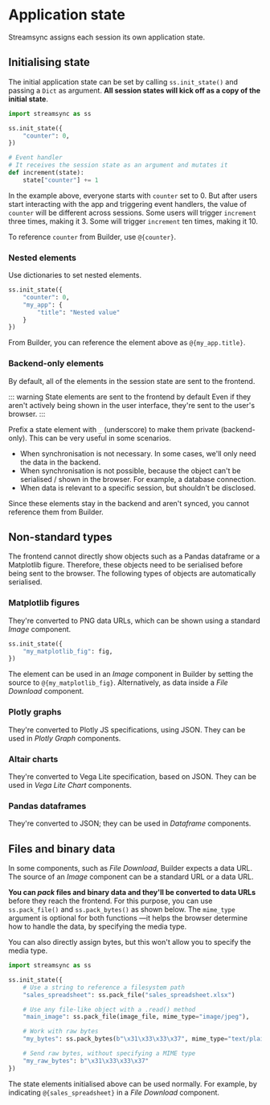 ﻿# Application state

Streamsync assigns each session its own application state.

## Initialising state

The initial application state can be set by calling `ss.init_state()` and passing a `Dict` as argument. **All session states will kick off as a copy of the initial state**.

```py
import streamsync as ss

ss.init_state({
    "counter": 0,
})

# Event handler
# It receives the session state as an argument and mutates it
def increment(state):
    state["counter"] += 1

```

In the example above, everyone starts with `counter` set to 0. But after users start interacting with the app and triggering event handlers, the value of `counter` will be different across sessions. Some users will trigger `increment` three times, making it 3. Some will trigger `increment` ten times, making it 10.

To reference `counter` from Builder, use `@{counter}`.

### Nested elements

Use dictionaries to set nested elements.

```py
ss.init_state({
    "counter": 0,
    "my_app": {
        "title": "Nested value"
    }
})
```

From Builder, you can reference the element above as `@{my_app.title}`.

### Backend-only elements

By default, all of the elements in the session state are sent to the frontend.

::: warning State elements are sent to the frontend by default
Even if they aren't actively being shown in the user interface, they're sent to the user's browser.
:::

Prefix a state element with `_` (underscore) to make them private (backend-only). This can be very useful in some scenarios.

- When synchronisation is not necessary. In some cases, we'll only need the data in the backend.
- When synchronisation is not possible, because the object can't be serialised / shown in the browser. For example, a database connection.
- When data is relevant to a specific session, but shouldn't be disclosed.

Since these elements stay in the backend and aren't synced, you cannot reference them from Builder.

## Non-standard types

The frontend cannot directly show objects such as a Pandas dataframe or a Matplotlib figure. Therefore, these objects need to be serialised before being sent to the browser. The following types of objects are automatically serialised.

### Matplotlib figures

They're converted to PNG data URLs, which can be shown using a standard _Image_ component.

```py
ss.init_state({
    "my_matplotlib_fig": fig,
})
```

The element can be used in an _Image_ component in Builder by setting the source to `@{my_matplotlib_fig}`. Alternatively, as data inside a _File Download_ component.

### Plotly graphs

They're converted to Plotly JS specifications, using JSON. They can be used in _Plotly Graph_ components.

### Altair charts

They're converted to Vega Lite specification, based on JSON. They can be used in _Vega Lite Chart_ components.

### Pandas dataframes

They're converted to JSON; they can be used in _Dataframe_ components.

## Files and binary data

In some components, such as _File Download_, Builder expects a data URL. The source of an _Image_ component can be a standard URL or a data URL.

**You can _pack_ files and binary data and they'll be converted to data URLs** before they reach the frontend. For this purpose, you can use `ss.pack_file()` and `ss.pack_bytes()` as shown below. The `mime_type` argument is optional for both functions —it helps the browser determine how to handle the data, by specifying the media type.

You can also directly assign bytes, but this won't allow you to specify the media type.

```py
import streamsync as ss

ss.init_state({
    # Use a string to reference a filesystem path
    "sales_spreadsheet": ss.pack_file("sales_spreadsheet.xlsx")

    # Use any file-like object with a .read() method
    "main_image": ss.pack_file(image_file, mime_type="image/jpeg"),

    # Work with raw bytes
    "my_bytes": ss.pack_bytes(b"\x31\x33\x33\x37", mime_type="text/plain"),

    # Send raw bytes, without specifying a MIME type
    "my_raw_bytes": b"\x31\x33\x33\x37"
})

```

The state elements initialised above can be used normally. For example, by indicating `@{sales_spreadsheet}` in a _File Download_ component.
